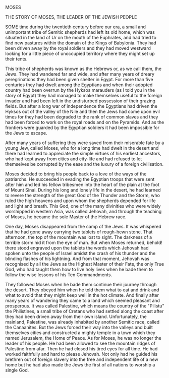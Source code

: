 MOSES

THE STORY OF MOSES, THE LEADER OF THE
JEWISH PEOPLE


SOME time during the twentieth century before our era,
a small and unimportant tribe of Semitic shepherds had left
its old home, which was situated in the land of Ur on the mouth
of the Euphrates, and had tried to find new pastures within
the domain of the Kings of Babylonia. They had been driven
away by the royal soldiers and they had moved westward
looking for a little piece of unoccupied territory where they
might set up their tents.

This tribe of shepherds was known as the Hebrews or, as
we call them, the Jews. They had wandered far and wide,
and after many years of dreary peregrinations they had been
given shelter in Egypt. For more than five centuries they
had dwelt among the Egyptians and when their adopted country
had been overrun by the Hyksos marauders (as I told
you in the story of Egypt) they had managed to make themselves
useful to the foreign invader and had been left in the
undisturbed possession of their grazing fields. But after a
long war of independence the Egyptians had driven the
Hyksos out of the valley of the Nile and then the Jews had
come upon evil times for they had been degraded to the rank
of common slaves and they had been forced to work on the
royal roads and on the Pyramids. And as the frontiers were
guarded by the Egyptian soldiers it had been impossible for
the Jews to escape.

After many years of suffering they were saved from their
miserable fate by a young Jew, called Moses, who for a long
time had dwelt in the desert and there had learned to appreciate
the simple virtues of his earliest ancestors, who had kept
away from cities and city-life and had refused to let themselves
be corrupted by the ease and the luxury of a foreign
civilisation.

Moses decided to bring his people back to a love of the ways
of the patriarchs. He succeeded in evading the Egyptian
troops that were sent after him and led his fellow tribesmen
into the heart of the plain at the foot of Mount Sinai. During
his long and lonely life in the desert, he had learned to
revere the strength of the great God of the Thunder and the
Storm, who ruled the high heavens and upon whom the shepherds
depended for life and light and breath. This God, one
of the many divinities who were widely worshipped in western
Asia, was called Jehovah, and through the teaching of Moses,
he became the sole Master of the Hebrew race.

One day, Moses disappeared from the camp of the Jews.
It was whispered that he had gone away carrying two tablets
of rough-hewn stone. That afternoon, the top of the mountain
was lost to sight. The darkness of a terrible storm hid it from
the eye of man. But when Moses returned, behold! there stood
engraved upon the tablets the words which Jehovah had spoken
unto the people of Israel amidst the crash of his thunder and
the blinding flashes of his lightning. And from that moment,
Jehovah was recognised by all the Jews as the Highest Master
of their Fate, the only True God, who had taught them how
to live holy lives when he bade them to follow the wise lessons
of his Ten Commandments.

They followed Moses when he bade them continue their
journey through the desert. They obeyed him when he told
them what to eat and drink and what to avoid that they might
keep well in the hot climate. And finally after many years of
wandering they came to a land which seemed pleasant and
prosperous. It was called Palestine, which means the country
of the "Pilistu" the Philistines, a small tribe of Cretans who
had settled along the coast after they had been driven away
from their own island. Unfortunately, the mainland, Palestine,
was already inhabited by another Semitic race, called the
Canaanites. But the Jews forced their way into the valleys
and built themselves cities and constructed a mighty temple
in a town which they named Jerusalem, the Home of Peace.
As for Moses, he was no longer the leader of his people. He
had been allowed to see the mountain ridges of Palestine from
afar. Then he had closed his tired eyes for all time. He had
worked faithfully and hard to please Jehovah. Not only had
he guided his brethren out of foreign slavery into the free and
independent life of a new home but he had also made the Jews
the first of all nations to worship a single God.
